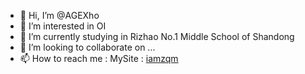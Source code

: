 - 👋 Hi, I’m @AGEXho
- 👀 I’m interested in OI 
- 🌱 I’m currently studying in Rizhao No.1 Middle School of Shandong
- 💞️ I’m looking to collaborate on ...
- 📫 How to reach me :
    MySite : [iamzqm](https://iamzqm.rth1.link/)